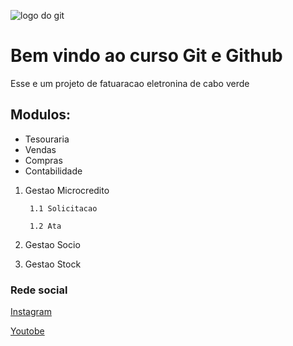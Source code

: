
![logo do git](https://cabosys.cv/web/image/res.company/1/logo?unique=bcf0f5e)
# Bem vindo ao curso Git e Github
Esse e um projeto de fatuaracao eletronina de cabo verde


## Modulos:
* Tesouraria
* Vendas
* Compras
* Contabilidade

1. Gestao Microcredito

        1.1 Solicitacao

        1.2 Ata
2. Gestao Socio
3. Gestao Stock

### Rede social
[Instagram](https://www.instagram.com/)

[Youtobe](https://www.youtube.com/@SocialArts)
